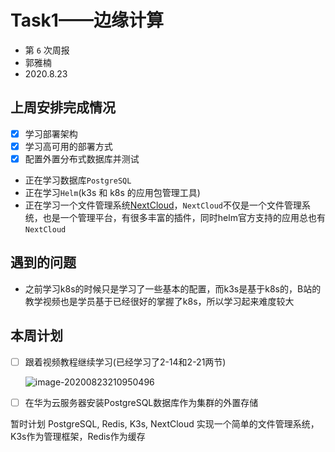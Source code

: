 # Task1——边缘计算

- 第 `6` 次周报
- 郭雅楠
- 2020.8.23

## 上周安排完成情况

- [x] 学习部署架构
- [x] 学习高可用的部署方式
- [x] 配置外置分布式数据库并测试

+ 正在学习数据库`PostgreSQL`
+ 正在学习`Helm`(k3s 和 k8s 的应用包管理工具)
+ 正在学习一个文件管理系统[NextCloud](https://zh.wikipedia.org/wiki/Nextcloud)，`NextCloud`不仅是一个文件管理系统，也是一个管理平台，有很多丰富的插件，同时helm官方支持的应用总也有`NextCloud`

## 遇到的问题

+ 之前学习k8s的时候只是学习了一些基本的配置，而k3s是基于k8s的，B站的教学视频也是学员基于已经很好的掌握了k8s，所以学习起来难度较大

## 本周计划

- [ ] 跟着视频教程继续学习(已经学习了2-14和2-21两节)

  <img src="/home/faniche/Postgraduate/Weekly_Summary/06/Task1——边缘计算.assets/image-20200823210950496.png" alt="image-20200823210950496"  />

- [ ] 在华为云服务器安装PostgreSQL数据库作为集群的外置存储

暂时计划 PostgreSQL, Redis, K3s, NextCloud 实现一个简单的文件管理系统，K3s作为管理框架，Redis作为缓存